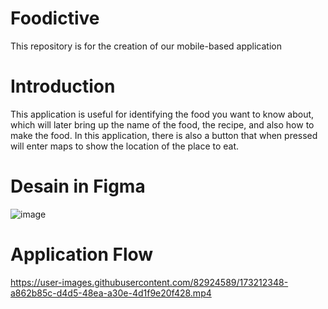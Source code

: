 # Foodictive 
This repository is for the creation of our mobile-based application
# Introduction
This application is useful for identifying the food you want to know about, which will later bring up the name of the food, the recipe, and also how to make the food. In this application, there is also a button that when pressed will enter maps to show the location of the place to eat.
# Desain in Figma
![image](https://user-images.githubusercontent.com/82924589/173212325-02a8e74b-c0fe-4074-ae7c-db3fb65032a9.png)
# Application Flow
https://user-images.githubusercontent.com/82924589/173212348-a862b85c-d4d5-48ea-a30e-4d1f9e20f428.mp4



